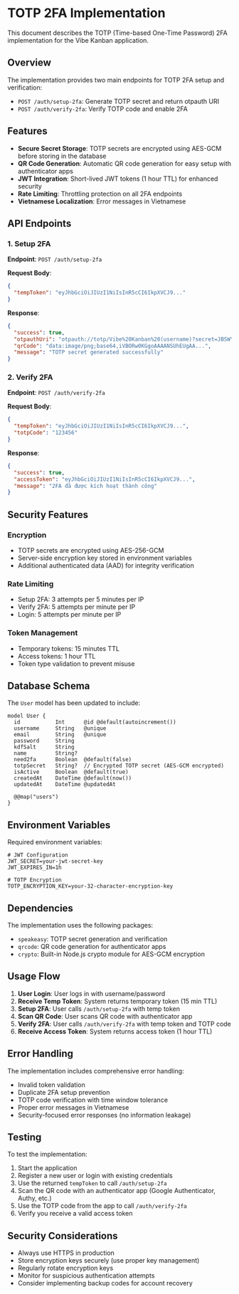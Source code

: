 # TOTP 2FA Implementation

This document describes the TOTP (Time-based One-Time Password) 2FA implementation for the Vibe Kanban application.

## Overview

The implementation provides two main endpoints for TOTP 2FA setup and verification:

- `POST /auth/setup-2fa`: Generate TOTP secret and return otpauth URI
- `POST /auth/verify-2fa`: Verify TOTP code and enable 2FA

## Features

- **Secure Secret Storage**: TOTP secrets are encrypted using AES-GCM before storing in the database
- **QR Code Generation**: Automatic QR code generation for easy setup with authenticator apps
- **JWT Integration**: Short-lived JWT tokens (1 hour TTL) for enhanced security
- **Rate Limiting**: Throttling protection on all 2FA endpoints
- **Vietnamese Localization**: Error messages in Vietnamese

## API Endpoints

### 1. Setup 2FA

**Endpoint**: `POST /auth/setup-2fa`

**Request Body**:
```json
{
  "tempToken": "eyJhbGciOiJIUzI1NiIsInR5cCI6IkpXVCJ9..."
}
```

**Response**:
```json
{
  "success": true,
  "otpauthUri": "otpauth://totp/Vibe%20Kanban%20(username)?secret=JBSWY3DPEHPK3PXP&issuer=Vibe%20Kanban",
  "qrCode": "data:image/png;base64,iVBORw0KGgoAAAANSUhEUgAA...",
  "message": "TOTP secret generated successfully"
}
```

### 2. Verify 2FA

**Endpoint**: `POST /auth/verify-2fa`

**Request Body**:
```json
{
  "tempToken": "eyJhbGciOiJIUzI1NiIsInR5cCI6IkpXVCJ9...",
  "totpCode": "123456"
}
```

**Response**:
```json
{
  "success": true,
  "accessToken": "eyJhbGciOiJIUzI1NiIsInR5cCI6IkpXVCJ9...",
  "message": "2FA đã được kích hoạt thành công"
}
```

## Security Features

### Encryption
- TOTP secrets are encrypted using AES-256-GCM
- Server-side encryption key stored in environment variables
- Additional authenticated data (AAD) for integrity verification

### Rate Limiting
- Setup 2FA: 3 attempts per 5 minutes per IP
- Verify 2FA: 5 attempts per minute per IP
- Login: 5 attempts per minute per IP

### Token Management
- Temporary tokens: 15 minutes TTL
- Access tokens: 1 hour TTL
- Token type validation to prevent misuse

## Database Schema

The `User` model has been updated to include:

```prisma
model User {
  id           Int      @id @default(autoincrement())
  username     String   @unique
  email        String   @unique
  password     String
  kdfSalt      String
  name         String?
  need2fa      Boolean  @default(false)
  totpSecret   String?  // Encrypted TOTP secret (AES-GCM encrypted)
  isActive     Boolean  @default(true)
  createdAt    DateTime @default(now())
  updatedAt    DateTime @updatedAt

  @@map("users")
}
```

## Environment Variables

Required environment variables:

```env
# JWT Configuration
JWT_SECRET=your-jwt-secret-key
JWT_EXPIRES_IN=1h

# TOTP Encryption
TOTP_ENCRYPTION_KEY=your-32-character-encryption-key
```

## Dependencies

The implementation uses the following packages:

- `speakeasy`: TOTP secret generation and verification
- `qrcode`: QR code generation for authenticator apps
- `crypto`: Built-in Node.js crypto module for AES-GCM encryption

## Usage Flow

1. **User Login**: User logs in with username/password
2. **Receive Temp Token**: System returns temporary token (15 min TTL)
3. **Setup 2FA**: User calls `/auth/setup-2fa` with temp token
4. **Scan QR Code**: User scans QR code with authenticator app
5. **Verify 2FA**: User calls `/auth/verify-2fa` with temp token and TOTP code
6. **Receive Access Token**: System returns access token (1 hour TTL)

## Error Handling

The implementation includes comprehensive error handling:

- Invalid token validation
- Duplicate 2FA setup prevention
- TOTP code verification with time window tolerance
- Proper error messages in Vietnamese
- Security-focused error responses (no information leakage)

## Testing

To test the implementation:

1. Start the application
2. Register a new user or login with existing credentials
3. Use the returned `tempToken` to call `/auth/setup-2fa`
4. Scan the QR code with an authenticator app (Google Authenticator, Authy, etc.)
5. Use the TOTP code from the app to call `/auth/verify-2fa`
6. Verify you receive a valid access token

## Security Considerations

- Always use HTTPS in production
- Store encryption keys securely (use proper key management)
- Regularly rotate encryption keys
- Monitor for suspicious authentication attempts
- Consider implementing backup codes for account recovery